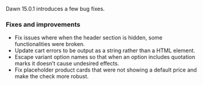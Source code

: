 Dawn 15.0.1 introduces a few bug fixes.

### Fixes and improvements

- Fix issues where when the header section is hidden, some functionalities were broken.
- Update cart errors to be output as a string rather than a HTML element.
- Escape variant option names so that when an option includes quotation marks it doesn’t cause undesired effects.
- Fix placeholder product cards that were not showing a default price and make the check more robust.
